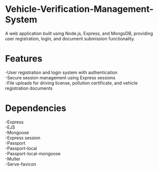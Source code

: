 # Vehicle-Verification-Management-System
A web application built using Node.js, Express, and MongoDB, providing user registration, login, and document submission functionality.

# Features
-User registration and login system with authentication<br>
-Secure session management using Express sessions<br>
-File uploads for driving license, pollution certificate, and vehicle registration documents<br>
# Dependencies
-Express<br>
-EJS<br>
-Mongoose<br>
-Express session<br>
-Passport<br>
-Passport-local<br>
-Passport-local-mongoose<br>
-Multer<br>
-Serve-favicon<br>
